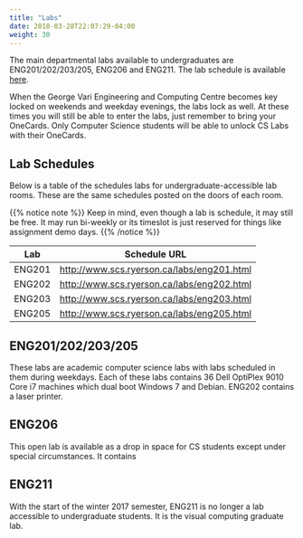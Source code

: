 ```yaml
---
title: "Labs"
date: 2018-03-28T22:07:29-04:00
weight: 30
---
```


The main departmental labs available to undergraduates are ENG201/202/203/205, ENG206 and ENG211. The lab schedule is available [here](http://scs.ryerson.ca/labs.php). 

When the George Vari Engineering and Computing Centre becomes key locked on weekends and weekday evenings, the labs lock as well. At these times you will still be able to enter the labs, just remember to bring your OneCards. Only Computer Science students will be able to unlock CS Labs with their OneCards.

## Lab Schedules

Below is a table of the schedules labs for undergraduate-accessible lab rooms. These are the same schedules posted on the doors of each room.

{{% notice note %}}
Keep in mind, even though a lab is schedule, it may still be free. It may run bi-weekly or its timeslot is just reserved for things like assignment demo days. 
{{% /notice %}}

|Lab|Schedule URL|
|---|---|
|ENG201|http://www.scs.ryerson.ca/labs/eng201.html|
|ENG202|http://www.scs.ryerson.ca/labs/eng202.html|
|ENG203|http://www.scs.ryerson.ca/labs/eng203.html|
|ENG205|http://www.scs.ryerson.ca/labs/eng205.html|

## ENG201/202/203/205
These labs are academic computer science labs with labs scheduled in them during weekdays. Each of these labs contains 36 Dell OptiPlex 9010 Core i7 machines which dual boot Windows 7 and Debian. ENG202 contains a laser printer.

## ENG206
This open lab is available as a drop in space for CS students except under special circumstances. It contains 

## ENG211
With the start of the winter 2017 semester, ENG211 is no longer a lab accessible to undergraduate students. It is the visual computing graduate lab.